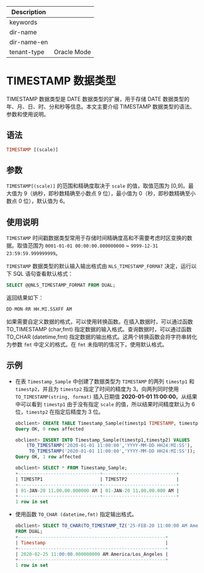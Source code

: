 | Description   |                 |
|---------------|-----------------|
| keywords      |                 |
| dir-name      |                 |
| dir-name-en   |                 |
| tenant-type   | Oracle Mode     |

# TIMESTAMP 数据类型

TIMESTAMP 数据类型是 DATE 数据类型的扩展，用于存储 DATE 数据类型的年、月、日、时、分和秒等信息。本文主要介绍 TIMESTAMP 数据类型的语法、参数和使用说明。

## 语法

```sql
TIMESTAMP [(scale)]
```

## 参数

`TIMESTAMP[(scale)]` 的范围和精确度取决于 `scale` 的值，取值范围为 \[0,9\]。最大值为 9（纳秒，即秒数精确至小数点 9 位），最小值为 0（秒，即秒数精确至小数点 0 位），默认值为 6。

## 使用说明

`TIMESTAMP` 时间戳数据类型常用于存储时间精确度高和不需要考虑时区变换的数据。取值范围为 `0001-01-01 00:00:00.000000000` \~ `9999-12-31 23:59:59.999999999`。

`TIMESTAMP` 数据类型的默认输入输出格式由 `NLS_TIMESTAMP_FORMAT` 决定，运行以下 SQL 语句查看默认格式：

```sql
SELECT @@NLS_TIMESTAMP_FORMAT FROM DUAL;
```

返回结果如下：

```sql
DD-MON-RR HH.MI.SSXFF AM
```

如果需要自定义数据的格式，可以使用转换函数。在插入数据时，可以通过函数 TO_TIMESTAMP (char,fmt) 指定数据的输入格式。查询数据时，可以通过函数 TO_CHAR (datetime,fmt) 指定数据的输出格式。这两个转换函数会将字符串转化为参数 `fmt` 中定义的格式。在 `fmt` 未指明的情况下，使用默认格式。

## 示例

* 在表 `Timestamp_Sample` 中创建了数据类型为 `TIMESTAMP` 的两列 `timestp1` 和 `timestp2`，并且为 `timestp2` 指定了时间的精度为 3。向两列同时使用 `TO_TIMESTAMP(string, format)` 插入日期值 **2020-01-01 11:00:00**。从结果中可以看到 `timestp1` 由于没有指定 `scale` 的值，所以结果时间精度默认为 6 位，`timestp2` 在指定后精度为 3 位。

  ```sql
  obclient> CREATE TABLE Timestamp_Sample(timestp1 TIMESTAMP, timestp2 TIMESTAMP(3));
  Query OK, 0 rows affected

  obclient> INSERT INTO Timestamp_Sample(timestp1,timestp2) VALUES
      (TO_TIMESTAMP('2020-01-01 11:00:00','YYYY-MM-DD HH24:MI:SS'),
       TO_TIMESTAMP('2020-01-01 11:00:00','YYYY-MM-DD HH24:MI:SS'));
  Query OK, 1 row affected

  obclient> SELECT * FROM Timestamp_Sample;
  +------------------------------+---------------------------+
  | TIMESTP1                     | TIMESTP2                  |
  +------------------------------+---------------------------+
  | 01-JAN-20 11.00.00.000000 AM | 01-JAN-20 11.00.00.000 AM |
  +------------------------------+---------------------------+
  1 row in set
  ```

* 使用函数 `TO_CHAR (datetime,fmt)` 指定输出格式。

  ```sql
  obclient> SELECT TO_CHAR(TO_TIMESTAMP_TZ('25-FEB-20 11:00:00 AM America/Los_Angeles','DD-MON-RR HH:MI:SSXFF PM TZR'),'YYYY-MM-DD HH:MI:SSXFF PM TZR') Timestamp
  FROM DUAL;
  +------------------------------------------------------+
  | Timestamp                                            |
  +------------------------------------------------------+
  | 2020-02-25 11:00:00.000000000 AM America/Los_Angeles |
  +------------------------------------------------------+
  1 row in set
  ```
